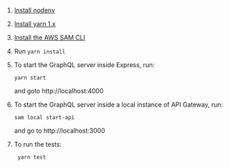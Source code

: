 1.  [Install nodenv](https://github.com/nodenv/nodenv#installation)
2.  [Install yarn 1.x](https://classic.yarnpkg.com/en/docs/install)
3.  [Install the AWS SAM CLI](https://docs.aws.amazon.com/serverless-application-model/latest/developerguide/serverless-sam-cli-install.html)
4.  Run `yarn install`
5.  To start the GraphQL server inside Express, run:

        yarn start

    and goto http://localhost:4000

6.  To start the GraphQL server inside a local instance of API Gateway, run:

        sam local start-api

    and go to http://localhost:3000

7.  To run the tests:

         yarn test
